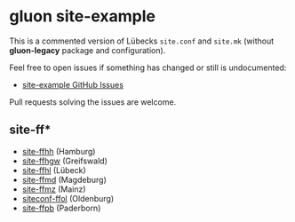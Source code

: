 # gluon site-example

This is a commented version of Lübecks `site.conf` and `site.mk` (without **gluon-legacy** package and configuration).

Feel free to open issues if something has changed or still is undocumented:

* [site-example GitHub Issues](https://github.com/freifunk-gluon/site-example/issues)

Pull requests solving the issues are welcome.

## site-ff*

* [site-ffhh](https://github.com/freifunkhamburg/site-ffhh) (Hamburg)
* [site-ffhgw](https://github.com/lorenzo-greifswald/site-ffhgw) (Greifswald)
* [site-ffhl](https://github.com/freifunk-gluon/site-ffhl) (Lübeck)
* [site-ffmd](https://github.com/FreifunkMD/site-ffmd) (Magdeburg)
* [site-ffmz](https://github.com/Freifunk-Mainz/site-ffmz) (Mainz)
* [siteconf-ffol](https://ticket.freifunk-ol.de/projects/siteconf-ffol/repository) (Oldenburg)
* [site-ffpb](https://git.c3pb.de/freifunk-pb/site-ffpb) (Paderborn)
